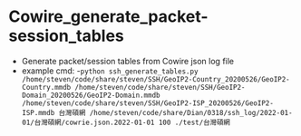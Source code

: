 # Cowire_generate_packet-session_tables
- Generate packet/session tables from Cowire json log file
- example cmd:
	-`python ssh_generate_tables.py /home/steven/code/share/steven/SSH/GeoIP2-Country_20200526/GeoIP2-Country.mmdb /home/steven/code/share/steven/SSH/GeoIP2-Domain_20200526/GeoIP2-Domain.mmdb /home/steven/code/share/steven/SSH/GeoIP2-ISP_20200526/GeoIP2-ISP.mmdb 台灣碩網 /home/steven/code/share/Dian/0318/ssh_log/2022-01-01/台灣碩網/cowrie.json.2022-01-01 100 ./test/台灣碩網`
